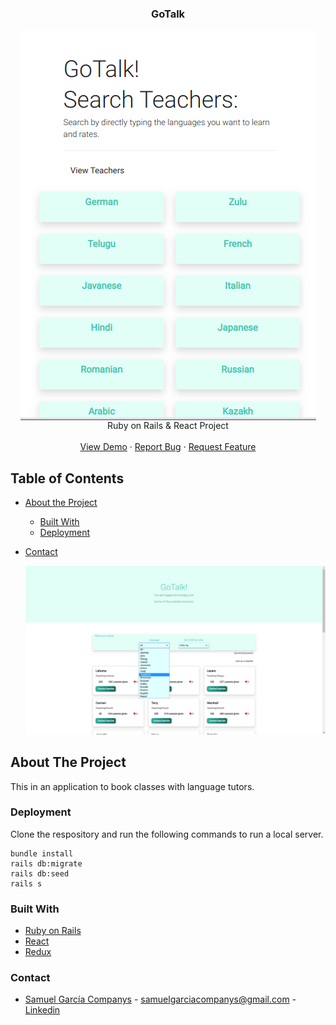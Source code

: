   <h3 align="center">GoTalk</h3>

  <p align="center">

  <img align="center" src="docs/images/gotalk1.png" alt="Logo">
    Ruby on Rails & React Project
    <br />
    <br />
    <a href="">View Demo</a>
    ·
    <a href="">Report Bug</a>
    ·
    <a href="">Request Feature</a>
  </p>
</p>



<!-- TABLE OF CONTENTS -->
## Table of Contents

* [About the Project](#about-the-project)
  * [Built With](#built-with)
  * [Deployment](#Deployment)
* [Contact](#Contact)


    <img src="docs/images/gotalk2.png" alt="Logo">

<!-- ABOUT THE PROJECT -->
## About The Project
This in an application to book classes with language tutors. 

### Deployment

Clone the respository and run the following commands to run a local server.

```
bundle install
rails db:migrate
rails db:seed
rails s
```

### Built With
* [Ruby on Rails](https://rubyonrails.org/)
* [React](https://reactjs.org/)
* [Redux](https://redux.js.org/introduction/getting-started)

### Contact
* [Samuel García Companys](https://github.com/samgaco) - samuelgarciacompanys@gmail.com - [Linkedin](https://www.linkedin.com/in/samuel-garc%C3%ADa-companys-0a848284/)

